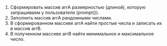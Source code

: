 1. Сформировать массив arrА размерностью (длиной), которую запрашиваем у пользователя (prompt()).
2. Заполнить массив arrА рандомными числами.
3. В сформированном массиве arrА найти простые числа и записать их в массив arrB.
4. В полученном массиве arrB найти минимальное и максимальное число.
